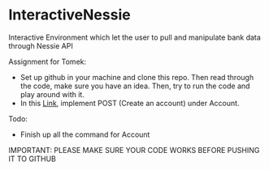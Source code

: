 # InteractiveNessie
Interactive Environment which let the user to pull and manipulate bank data  through Nessie API

Assignment for Tomek: 
* Set up github in your machine and clone this repo. Then read through the code, make sure you have an idea. Then, try to run the code and play around with it.
* In this [Link](http://api.reimaginebanking.com/documentation#!/Account/get_accounts_id), implement POST (Create an account) under Account. 

Todo: 
* Finish up all the command for Account

IMPORTANT: PLEASE MAKE SURE YOUR CODE WORKS BEFORE PUSHING IT TO GITHUB
